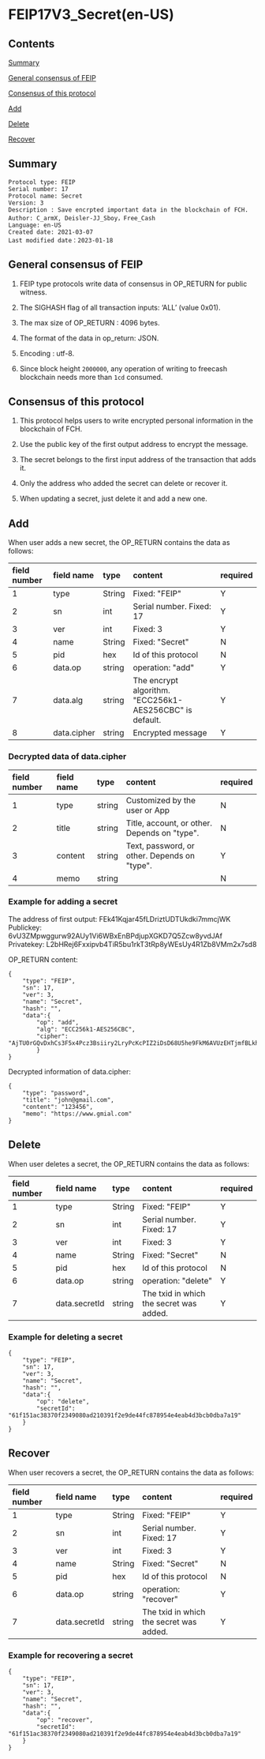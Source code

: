 # FEIP17V3_Secret(en-US)

## Contents

[Summary](#summary)

[General consensus of FEIP](#general-consensus-of-feip)

[Consensus of this protocol](#consensus-of-this-protocol)

[Add](#add)

[Delete](#delete)

[Recover](#recover)


## Summary

```
Protocol type: FEIP
Serial number: 17
Protocol name: Secret
Version: 3
Description : Save encrpted important data in the blockchain of FCH.
Author: C_armX, Deisler-JJ_Sboy，Free_Cash
Language: en-US
Created date: 2021-03-07
Last modified date：2023-01-18
```

## General consensus of FEIP

1. FEIP type protocols write data of consensus in OP_RETURN for public witness.

2. The SIGHASH flag of all transaction inputs: ‘ALL’ (value 0x01).

3. The max size of OP_RETURN : 4096 bytes.

4. The format of the data in op_return: JSON.

5. Encoding : utf-8.

6. Since block height `2000000`, any operation of writing to freecash blockchain needs more than `1cd` consumed.

## Consensus of this protocol

1. This protocol helps users to write encrypted personal information in the blockchain of FCH.

2. Use the public key of the first output address to encrypt the message.

3. The secret belongs to the first input address of the transaction that adds it.

4. Only the address who added the secret can delete or recover it.

5. When updating a secret, just delete it and add a new one.


## Add

When user adds a new secret, the OP_RETURN contains the data as follows:

|field number|field name|type|content|required|
|:-|:-|:-|:-|:-|
|1|type|String|Fixed: "FEIP"|Y|
|2|sn|int|Serial number. Fixed: 17|Y|
|3|ver|int|Fixed: 3|Y|
|4|name|String|Fixed: "Secret"|N|
|5|pid|hex|Id of this protocol|N|
|6|data.op|string|operation: "add"|Y|
|7|data.alg|string|The encrypt algorithm. "ECC256k1-AES256CBC" is default.|Y|
|8|data.cipher|string|Encrypted message|Y|

### Decrypted data of data.cipher

|field number|field name|type|content|required|
|:-|:-|:-|:-|:-|
|1|type|string|Customized by the user or App|N|
|2|title|string|Title, account, or other. Depends on "type".|N|
|3|content|string|Text, password, or other. Depends on "type". |Y|
|4|memo|string||N|

### Example for adding a secret

The address of first output: FEk41Kqjar45fLDriztUDTUkdki7mmcjWK
Publickey: 6vU3ZMpwggurw92AUy1Vi6WBxEnBPdjupXGKD7Q5Zcw8yvdJAf
Privatekey: L2bHRej6Fxxipvb4TiR5bu1rkT3tRp8yWEsUy4R1Zb8VMm2x7sd8

OP_RETURN content:
```
{
    "type": "FEIP",
    "sn": 17,
    "ver": 3,
    "name": "Secret",
    "hash": "",
    "data":{
        "op": "add",
        "alg": "ECC256k1-AES256CBC",
        "cipher": "AjTU0rGQvDxhCs3F5x4Pcz3Bsiiry2LryPcKcPIZ2iDsD68U5he9FkM6AVUzEHTjmfBLkhfFu7rv4fveoyMi5YH+wQoiWDxgs/MYjGZBL/Fuq6XZ6IOCXfWyfwphE4uxhEg5TD9ZBRsrJbNxwbdfee5ev5Gvc8kwYROycs0sAG3rNdoJbEZZ7bs2DqvHbAWdG7w4gYLhP9o+C/xVTZHz7Ks9VHb6i04/1at40etlWXxPWSvkdDWxTtyWSSsY2jrbYjfe+ytXQRTRY4gYQdwg+9s="
        }
}
```
Decrypted information of data.cipher:
```
{
    "type": "password",
    "title": "john@gmail.com",
    "content": "123456",
    "memo": "https://www.gmial.com"
}
```

## Delete

When user deletes a secret, the OP_RETURN contains the data as follows:

|field number|field name|type|content|required|
|:-|:-|:-|:-|:-|
|1|type|String|Fixed: "FEIP"|Y|
|2|sn|int|Serial number. Fixed: 17|Y|
|3|ver|int|Fixed: 3|Y|
|4|name|String|Fixed: "Secret"|N|
|5|pid|hex|Id of this protocol|N|
|6|data.op|string|operation: "delete"|Y|
|7|data.secretId|string|The txid in which the secret was added.|Y|

### Example for deleting a secret
```
{
    "type": "FEIP",
    "sn": 17,
    "ver": 3,
    "name": "Secret",
    "hash": "",
    "data":{
        "op": "delete",
        "secretId": "61f151ac38370f2349080ad210391f2e9de44fc878954e4eab4d3bcb0dba7a19"
    }
}
```

## Recover

When user recovers a secret, the OP_RETURN contains the data as follows:

|field number|field name|type|content|required|
|:-|:-|:-|:-|:-|
|1|type|String|Fixed: "FEIP"|Y|
|2|sn|int|Serial number. Fixed: 17|Y|
|3|ver|int|Fixed: 3|Y|
|4|name|String|Fixed: "Secret"|N|
|5|pid|hex|Id of this protocol|N|
|6|data.op|string|operation: "recover"|Y|
|7|data.secretId|string|The txid in which the secret was added.|Y|

### Example for recovering a secret
```
{
    "type": "FEIP",
    "sn": 17,
    "ver": 3,
    "name": "Secret",
    "hash": "",
    "data":{
        "op": "recover",
        "secretId": "61f151ac38370f2349080ad210391f2e9de44fc878954e4eab4d3bcb0dba7a19"
    }
}
```